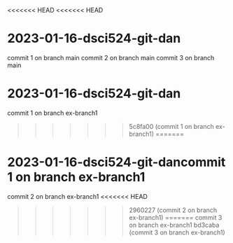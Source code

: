 <<<<<<< HEAD
<<<<<<< HEAD
# 2023-01-16-dsci524-git-dan
commit 1 on branch main
commit 2 on branch main
commit 3 on branch main
# 2023-01-16-dsci524-git-dan
commit 1 on branch ex-branch1
>>>>>>> 5c8fa00 (commit 1 on branch ex-branch1)
=======
# 2023-01-16-dsci524-git-dancommit 1 on branch ex-branch1
commit 2 on branch ex-branch1
<<<<<<< HEAD
>>>>>>> 2960227 (commit 2 on branch ex-branch1)
=======
commit 3 on branch ex-branch1
>>>>>>> bd3caba (commit 3 on branch ex-branch1)
